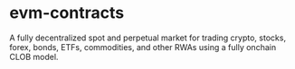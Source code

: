 # evm-contracts
A fully decentralized spot and perpetual market for trading crypto, stocks, forex, bonds, ETFs, commodities, and other RWAs using a fully onchain CLOB model.
